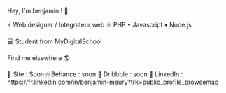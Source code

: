 Hey, I'm benjamin ! 👋

⚡ Web designer / Integrateur web
⚛ PHP • Javascript • Node.js 

💻 Student from MyDigitalSchool

Find me elsewhere 🌎

🚀 Site : Soon
🖱 Behance : soon
📸 Dribbble : soon
💼 LinkedIn : https://fr.linkedin.com/in/benjamin-meury?trk=public_profile_browsemap